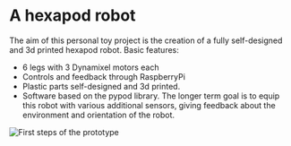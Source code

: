 # A hexapod robot
The aim of this personal toy project is the creation of a fully self-designed and 3d printed hexapod robot. Basic features:
* 6 legs with 3 Dynamixel motors each
* Controls and feedback through RaspberryPi
* Plastic parts self-designed and 3d printed.
* Software based on the pypod library.
The longer term goal is to equip this robot with various additional sensors, giving feedback about the environment and orientation of the robot.

![First steps of the prototype](media/20210205_073955.jpg)

